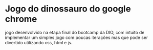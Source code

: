 # Jogo do dinossauro do google chrome

jogo desenvolvido na etapa final do bootcamp da DIO, com intuito de implementar um simples jogo com poucas iterações mas que pode ser divertido utilizando css, html e js.